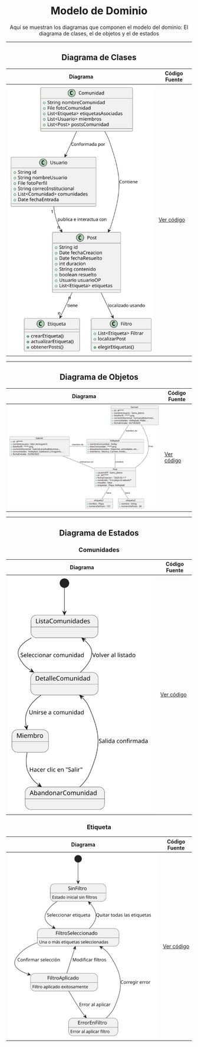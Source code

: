 <div align="center">

# Modelo de Dominio

Aquí se muestran los diagramas que componen el modelo del dominio: El diagrama de clases, el de objetos y el de estados



---
## Diagrama de Clases

| **Diagrama** | **Código Fuente** |
|--------------|--------------------|
| ![Diagrama de Clases](/MdD/DdClases/5ª_Iteración/DdClases.svg) | [Ver código](/MdD/DdClases/5ª_Iteración/DdClases.puml) |

---
## Diagrama de Objetos

| **Diagrama** | **Código Fuente** |
|--------------|--------------------|
| ![Diagrama de Objetos](/MdD/DdObjetos/5ª_Iteración/DdObjetos.svg) | [Ver código](/MdD/DdObjetos/5ª_Iteración/DdObjetos.puml) |

---
## Diagrama de Estados

### Comunidades

| **Diagrama** | **Código Fuente** |
|--------------|--------------------|
| ![Diagrama de Objetos](/MdD/DdEstados_Comunidades/DdEstados_Comunidades.svg) | [Ver código](/MdD/DdEstados_Comunidades/1ª_Iteración/DdEstados_Comunidades.puml) |

### Etiqueta

| **Diagrama** | **Código Fuente** |
|--------------|--------------------|
| ![Diagrama de Objetos](/MdD/DdEstados_Etiqueta/1ª_Iteración/DdEstados_Etiquetas.svg) | [Ver código](/MdD/DdEstados_Etiqueta/1ª_Iteración/DdEstados_Etiqueta.puml) |

</div>
